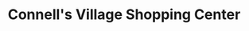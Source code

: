 ---
title: "Connell's Village Shopping Center"
url: /baton-rouge/connells-village-shopping-center/
shop: mall
---